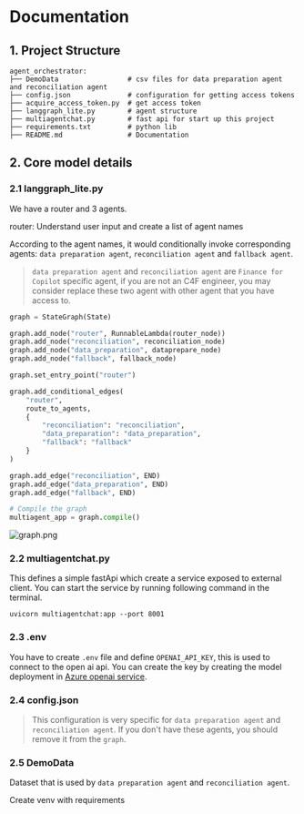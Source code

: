 # Documentation

## 1. Project Structure

```
agent_orchestrator:
├── DemoData                 # csv files for data preparation agent and reconciliation agent
├── config.json              # configuration for getting access tokens
├── acquire_access_token.py  # get access token
├── langgraph_lite.py        # agent structure
├── multiagentchat.py        # fast api for start up this project 
├── requirements.txt         # python lib
├── README.md                # Documentation
```

## 2. Core model details

### 2.1 langgraph_lite.py
We have a router and 3 agents.

router: Understand user input and create a list of agent names

According to the agent names, it would conditionally invoke corresponding agents: `data preparation agent`, `reconciliation agent` and `fallback agent`.

> `data preparation agent` and `reconciliation agent` are `Finance for Copilot` specific agent, if you are not an C4F engineer, you may consider replace these two agent with other agent that you have access to.

```Python
graph = StateGraph(State)

graph.add_node("router", RunnableLambda(router_node))
graph.add_node("reconciliation", reconciliation_node)
graph.add_node("data_preparation", dataprepare_node)
graph.add_node("fallback", fallback_node)

graph.set_entry_point("router")

graph.add_conditional_edges(
    "router",
    route_to_agents,
    {
        "reconciliation": "reconciliation",
        "data_preparation": "data_preparation",
        "fallback": "fallback"
    }
)

graph.add_edge("reconciliation", END)
graph.add_edge("data_preparation", END)
graph.add_edge("fallback", END)

# Compile the graph
multiagent_app = graph.compile()
```

![graph.png](graph.png)

### 2.2 multiagentchat.py
This defines a simple fastApi which create a service exposed to external client.
You can start the service by running following command in the terminal.
````commandline
uvicorn multiagentchat:app --port 8001
````

### 2.3 .env
You have to create `.env` file and define `OPENAI_API_KEY`, this is used to connect to the open ai api.
You can create the key by creating the model deployment in 
[Azure openai service](https://learn.microsoft.com/en-us/azure/ai-services/openai/).

### 2.4 config.json
> This configuration is very specific for `data preparation agent` and `reconciliation agent`. 
> If you don't have these agents, you should remove it from the `graph`.

### 2.5 DemoData
Dataset that is used by `data preparation agent` and `reconciliation agent`.


Create venv with requirements
